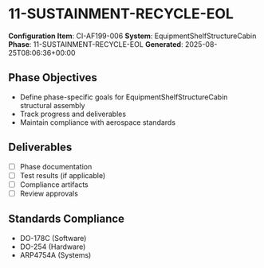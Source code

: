 # 11-SUSTAINMENT-RECYCLE-EOL

**Configuration Item**: CI-AF199-006
**System**: EquipmentShelfStructureCabin
**Phase**: 11-SUSTAINMENT-RECYCLE-EOL
**Generated**: 2025-08-25T08:06:36+00:00

## Phase Objectives
- Define phase-specific goals for EquipmentShelfStructureCabin structural assembly
- Track progress and deliverables
- Maintain compliance with aerospace standards

## Deliverables
- [ ] Phase documentation
- [ ] Test results (if applicable)
- [ ] Compliance artifacts
- [ ] Review approvals

## Standards Compliance
- DO-178C (Software)
- DO-254 (Hardware)
- ARP4754A (Systems)

